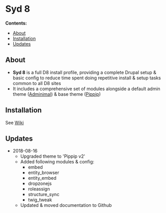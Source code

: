 # Syd 8

**Contents:**

- [About](#about)
- [Installation](#installation)
- [Updates](#updates)


## About
- **Syd 8** is a full D8 install profile, providing a complete Drupal setup & basic config to reduce time spent doing repetitive install & setup tasks common to all D8 sites
- It includes a comprehensive set of modules alongside a default admin theme ([Adminimal](https://www.drupal.org/project/adminimal_theme)) & base theme ([Pippip](https://github.com/TincanPipPip/Pippip-v2))

## Installation
See [Wiki](https://github.com/TincanPipPip/syd_make_8/wiki/Installation)

## Updates

- 2018-08-16
  - Upgraded theme to 'Pippip v2'
  - Added following modules & config:
    - embed
    - entity_browser
    - entity_embed
    - dropzonejs
    - roleassign
    - structure_sync
    - twig_tweak
  - Updated & moved documentation to Github
